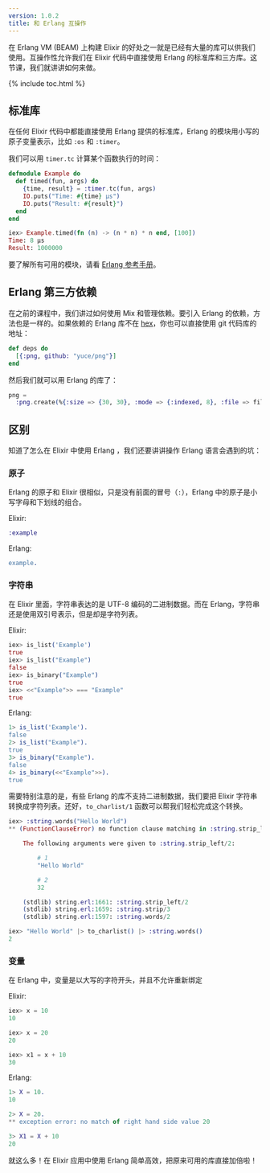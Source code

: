 ```yaml
---
version: 1.0.2
title: 和 Erlang 互操作
---
```


在 Erlang VM (BEAM) 上构建 Elixir 的好处之一就是已经有大量的库可以供我们使用。互操作性允许我们在 Elixir 代码中直接使用 Erlang 的标准库和三方库。这节课，我们就讲讲如何来做。  

{% include toc.html %}

## 标准库

在任何 Elixir 代码中都能直接使用 Erlang 提供的标准库，Erlang 的模块用小写的原子变量表示，比如 `:os` 和 `:timer`。  

我们可以用 `timer.tc` 计算某个函数执行的时间：  

```elixir
defmodule Example do
  def timed(fun, args) do
    {time, result} = :timer.tc(fun, args)
    IO.puts("Time: #{time} μs")
    IO.puts("Result: #{result}")
  end
end

iex> Example.timed(fn (n) -> (n * n) * n end, [100])
Time: 8 μs
Result: 1000000
```

要了解所有可用的模块，请看 [Erlang 参考手册](http://erlang.org/doc/apps/stdlib/)。  

## Erlang 第三方依赖

在之前的课程中，我们讲过如何使用 Mix 和管理依赖。要引入 Erlang 的依赖，方法也是一样的。如果依赖的 Erlang 库不在 [hex](https://hex.pm)，你也可以直接使用 git 代码库的地址：  

```elixir
def deps do
  [{:png, github: "yuce/png"}]
end
```

然后我们就可以用 Erlang 的库了：  

```elixir
png =
  :png.create(%{:size => {30, 30}, :mode => {:indexed, 8}, :file => file, :palette => palette})
```

## 区别

知道了怎么在 Elixir 中使用 Erlang ，我们还要讲讲操作 Erlang 语言会遇到的坑：  

### 原子

Erlang 的原子和 Elixir 很相似，只是没有前面的冒号（`:`），Erlang 中的原子是小写字母和下划线的组合。  

Elixir:  

```elixir
:example
```

Erlang:  

```erlang
example.
```

### 字符串

在 Elixir 里面，字符串表达的是 UTF-8 编码的二进制数据。而在 Erlang，字符串还是使用双引号表示，但是却是字符列表。  

Elixir:  

```elixir
iex> is_list('Example')
true
iex> is_list("Example")
false
iex> is_binary("Example")
true
iex> <<"Example">> === "Example"
true
```

Erlang:  

```erlang
1> is_list('Example').
false
2> is_list("Example").
true
3> is_binary("Example").
false
4> is_binary(<<"Example">>).
true
```

需要特别注意的是，有些 Erlang 的库不支持二进制数据，我们要把 Elixir 字符串转换成字符列表。还好，`to_charlist/1` 函数可以帮我们轻松完成这个转换。  

```elixir
iex> :string.words("Hello World")
** (FunctionClauseError) no function clause matching in :string.strip_left/2

    The following arguments were given to :string.strip_left/2:

        # 1
        "Hello World"

        # 2
        32

    (stdlib) string.erl:1661: :string.strip_left/2
    (stdlib) string.erl:1659: :string.strip/3
    (stdlib) string.erl:1597: :string.words/2

iex> "Hello World" |> to_charlist() |> :string.words()
2
```

### 变量

在 Erlang 中，变量是以大写的字符开头，并且不允许重新绑定

Elixir:  

```elixir
iex> x = 10
10

iex> x = 20
20

iex> x1 = x + 10
30
```

Erlang:  

```erlang
1> X = 10.
10

2> X = 20.
** exception error: no match of right hand side value 20

3> X1 = X + 10
20
```

就这么多！在 Elixir 应用中使用 Erlang 简单高效，把原来可用的库直接加倍啦！  
